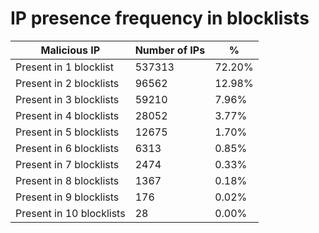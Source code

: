 # IP presence frequency in blocklists
| Malicious IP | Number of IPs | % |
|----|----|----|
| Present in 1 blocklist | 537313 | 72.20% |
| Present in 2 blocklists | 96562 | 12.98% |
| Present in 3 blocklists | 59210 | 7.96% |
| Present in 4 blocklists | 28052 | 3.77% |
| Present in 5 blocklists | 12675 | 1.70% |
| Present in 6 blocklists | 6313 | 0.85% |
| Present in 7 blocklists | 2474 | 0.33% |
| Present in 8 blocklists | 1367 | 0.18% |
| Present in 9 blocklists | 176 | 0.02% |
| Present in 10 blocklists | 28 | 0.00% |
